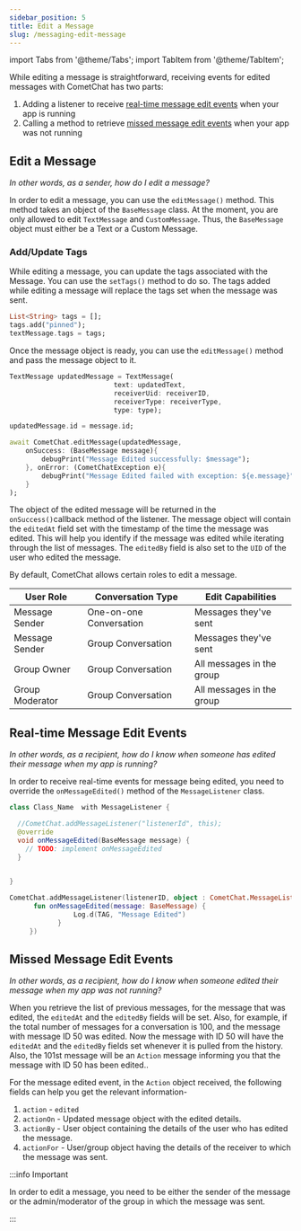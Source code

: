 ```yaml
---
sidebar_position: 5
title: Edit a Message
slug: /messaging-edit-message
---
```


import Tabs from '@theme/Tabs';
import TabItem from '@theme/TabItem';

While editing a message is straightforward, receiving events for edited messages with CometChat has two parts:

1. Adding a listener to receive  [real-time message edit events](./messaging-edit-message#real-time-message-edit-events) when your app is running
2. Calling a method to retrieve [missed message edit events](./messaging-edit-message#missed-message-edit-events) when your app was not running

## Edit a Message

_In other words, as a sender, how do I edit a message?_

In order to edit a message, you can use the `editMessage()` method. This method takes an object of the `BaseMessage` class. At the moment, you are only allowed to edit `TextMessage` and `CustomMessage`. Thus, the `BaseMessage` object must either be a Text or a Custom Message.

### Add/Update Tags

While editing a message, you can update the tags associated with the Message. You can use the `setTags()` method to do so. The tags added while editing a message will replace the tags set when the message was sent.

<Tabs>
<TabItem value="1" label="Java">

```Dart
List<String> tags = [];
tags.add("pinned");
textMessage.tags = tags;
```

</TabItem>
</Tabs>



Once the message object is ready, you can use the `editMessage()` method and pass the message object to it.

<Tabs>
<TabItem value="1" label="Dart">

```Dart
TextMessage updatedMessage = TextMessage(
                          text: updatedText,
                          receiverUid: receiverID,
                          receiverType: receiverType,
                          type: type);

updatedMessage.id = message.id;

await CometChat.editMessage(updatedMessage, 
	onSuccess: (BaseMessage message){
		debugPrint("Message Edited successfully: $message");
	}, onError: (CometChatException e){
		debugPrint("Message Edited failed with exception: ${e.message}");
	}
);
```

</TabItem>
</Tabs>



The object of the edited message will be returned in the `onSuccess()`callback method of the listener. The message object will contain the `editedAt` field set with the timestamp of the time the message was edited. This will help you identify if the message was edited while iterating through the list of messages. The `editedBy` field is also set to the `UID` of the user who edited the message.

By default, CometChat allows certain roles to edit a message.

| User Role | Conversation Type | Edit Capabilities | 
| ---- | ---- | ---- | 
| Message Sender | One-on-one Conversation | Messages they've sent | 
| Message Sender | Group Conversation | Messages they've sent | 
| Group Owner | Group Conversation | All messages in the group | 
| Group Moderator | Group Conversation | All messages in the group | 


## Real-time Message Edit Events

_In other words, as a recipient, how do I know when someone has edited their message when my app is running?_

In order to receive real-time events for message being edited, you need to override the `onMessageEdited()` method of the `MessageListener`  class.

<Tabs>
<TabItem value="1" label="Java">

```Java
class Class_Name  with MessageListener {

  //CometChat.addMessageListener("listenerId", this);
  @override
  void onMessageEdited(BaseMessage message) {
    // TODO: implement onMessageEdited
  }

  
}
```

</TabItem>
<TabItem value="2" label="Kotlin">

```Kotlin
CometChat.addMessageListener(listenerID, object : CometChat.MessageListener() {
      fun onMessageEdited(message: BaseMessage) {
                Log.d(TAG, "Message Edited")
            }
     })
```

</TabItem>
</Tabs>

## Missed Message Edit Events

_In other words, as a recipient, how do I know when someone edited their message when my app was not running?_

When you retrieve the list of previous messages, for the message that was edited, the `editedAt` and the `editedBy` fields will be set. Also, for example, if the total number of messages for a conversation is 100, and the message with message ID 50 was edited. Now the message with ID 50 will have the `editedAt` and the `editedBy` fields set whenever it is pulled from the history. Also, the 101st message will be an `Action` message informing you that the message with ID 50 has been edited..

For the message edited event, in the `Action` object received, the following fields can help you get the relevant information-

1. `action` - `edited`
2. `actionOn` - Updated message object with the edited details.
3. `actionBy` - User object containing the details of the user who has edited the message.
4. `actionFor` - User/group object having the details of the receiver to which the message was sent.

:::info Important

In order to edit a message, you need to be either the sender of the message or the admin/moderator of the group in which 
the message was sent.

:::